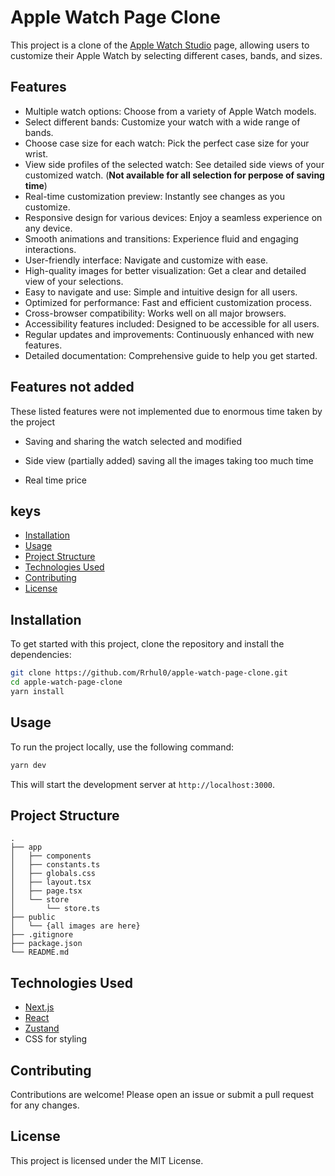 # Apple Watch Page Clone

This project is a clone of the [Apple Watch Studio](https://www.apple.com/shop/studio/apple-watch) page, allowing users to customize their Apple Watch by selecting different cases, bands, and sizes.

## Features

-   Multiple watch options: Choose from a variety of Apple Watch models.
-   Select different bands: Customize your watch with a wide range of bands.
-   Choose case size for each watch: Pick the perfect case size for your wrist.
-   View side profiles of the selected watch: See detailed side views of your customized watch. (**Not available for all selection for perpose of saving time**)
-   Real-time customization preview: Instantly see changes as you customize.
-   Responsive design for various devices: Enjoy a seamless experience on any device.
-   Smooth animations and transitions: Experience fluid and engaging interactions.
-   User-friendly interface: Navigate and customize with ease.
-   High-quality images for better visualization: Get a clear and detailed view of your selections.
-   Easy to navigate and use: Simple and intuitive design for all users.
-   Optimized for performance: Fast and efficient customization process.
-   Cross-browser compatibility: Works well on all major browsers.
-   Accessibility features included: Designed to be accessible for all users.
-   Regular updates and improvements: Continuously enhanced with new features.
-   Detailed documentation: Comprehensive guide to help you get started.

## Features not added

These listed features were not implemented due to enormous time taken by the project

-   Saving and sharing the watch selected and modified

-   Side view (partially added) saving all the images taking too much time

-   Real time price

## keys

-   [Installation](#installation)
-   [Usage](#usage)
-   [Project Structure](#project-structure)
-   [Technologies Used](#technologies-used)
-   [Contributing](#contributing)
-   [License](#license)

## Installation

To get started with this project, clone the repository and install the dependencies:

```bash
git clone https://github.com/Rrhul0/apple-watch-page-clone.git
cd apple-watch-page-clone
yarn install
```

## Usage

To run the project locally, use the following command:

```bash
yarn dev
```

This will start the development server at `http://localhost:3000`.

## Project Structure

```plaintext
.
├── app
│   ├── components
│   ├── constants.ts
│   ├── globals.css
│   ├── layout.tsx
│   ├── page.tsx
│   └── store
│       └── store.ts
├── public
│   └── {all images are here}
├── .gitignore
├── package.json
└── README.md
```

## Technologies Used

-   [Next.js](https://nextjs.org/)
-   [React](https://reactjs.org/)
-   [Zustand](https://github.com/pmndrs/zustand)
-   CSS for styling

## Contributing

Contributions are welcome! Please open an issue or submit a pull request for any changes.

## License

This project is licensed under the MIT License.
